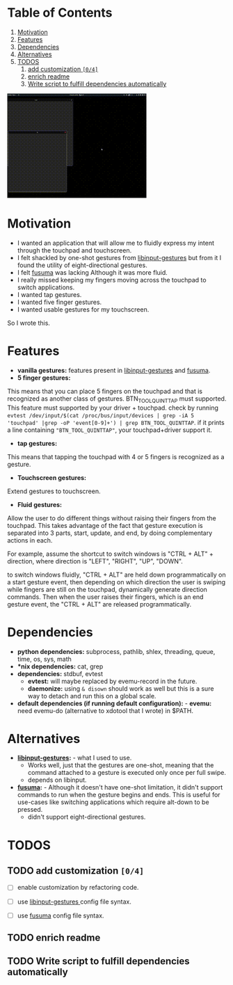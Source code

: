 
# Table of Contents

1.  [Motivation](#orgce26de9)
2.  [Features](#org5745965)
3.  [Dependencies](#org4dff78e)
4.  [Alternatives](#org726f02d)
5.  [TODOS](#org67c2a7e)
    1.  [add customization <code>[0/4]</code>](#org08d8912)
    2.  [enrich readme](#orgd256ec7)
    3.  [Write script to fulfill dependencies automatically](#orge2d9e2a)

![](gestures.gif "demonstrating fluid gestures, five finger gestures, tap gestures and touchscreen gestures")


<a id="orgce26de9"></a>

# Motivation

-   I wanted an application that will allow me to fluidly express my intent through the touchpad and touchscreen.
-   I felt shackled by one-shot gestures from [libinput-gestures](https://github.com/bulletmark/libinput-gestures) but from it I found the utility of eight-directional gestures.
-   I felt [fusuma](https://github.com/iberianpig/fusuma) was lacking Although it was more fluid.
-   I really missed keeping my fingers moving across the touchpad to switch applications.
-   I wanted tap gestures.
-   I wanted five finger gestures.
-   I wanted usable gestures for my touchscreen.

So I wrote this.


<a id="org5745965"></a>

# Features

-   **vanilla gestures:** features present in [libinput-gestures](https://github.com/bulletmark/libinput-gestures) and [fusuma](https://github.com/iberianpig/fusuma).
-   **5 finger gestures:** 

This means that you can place 5 fingers on the touchpad and that is recognized as another class of gestures. BTN<sub>TOOL</sub><sub>QUINTTAP</sub> must supported. This feature must supported by your driver + touchpad.
check by running `evtest /dev/input/$(cat /proc/bus/input/devices | grep -iA 5 'touchpad' |grep -oP 'event[0-9]+') | grep BTN_TOOL_QUINTTAP`. if it prints a line containing `"BTN_TOOL_QUINTTAP"`, your touchpad+driver support it.

-   **tap gestures:** 

This means that tapping the touchpad with 4 or 5 fingers is recognized as a gesture.

-   **Touchscreen gestures:** 

Extend gestures to touchscreen.

-   **Fluid gestures:** 

Allow the user to do different things without raising their fingers from the touchpad. This takes advantage of the fact that gesture execution is separated into 3 parts, start, update, and end, by doing complementary actions in each.

For example, assume the shortcut to switch windows is "CTRL + ALT" + direction, where direction is "LEFT", "RIGHT", "UP", "DOWN".

to switch windows fluidly, "CTRL + ALT" are held down programmatically on a start gesture event, then depending on which direction the user is swiping while fingers are still on the touchpad, dynamically generate direction commands. Then when the user raises their fingers, which is an end gesture event, the "CTRL + ALT" are released programmatically.


<a id="org4dff78e"></a>

# Dependencies

-   **python dependencies:** subprocess, pathlib, shlex, threading, queue, time, os, sys, math
-   **\*nix dependencies:** cat, grep
-   **dependencies:** stdbuf, evtest
    -   **evtest:** will maybe replaced by evemu-record in the future.
    -   **daemonize:** using `& disown` should work as well but this is a sure way to detach and run this on a global scale.
-   **default dependencies (if running default configuration):** -   **evemu:** need evemu-do (alternative to xdotool that I wrote) in $PATH.


<a id="org726f02d"></a>

# Alternatives

-   **[libinput-gestures](https://github.com/bulletmark/libinput-gestures):** -   what I used to use.
    -   Works well, just that the gestures are one-shot, meaning that the command attached to a gesture is executed only once per full swipe.
    -   depends on libinput.
-   **[fusuma](https://github.com/iberianpig/fusuma):** -   Although it doesn't have one-shot limitation, it didn't support commands to run when the gesture begins and ends. This is useful for use-cases like switching applications which require alt-down to be pressed.
    -   didn't support eight-directional gestures.


<a id="org67c2a7e"></a>

# TODOS



<a id="org08d8912"></a>

## TODO add customization <code>[0/4]</code>

-   [ ] enable customization by refactoring code.
-   [ ] use [libinput-gestures ](https://github.com/bulletmark/libinput-gestures)config file syntax.
-   [ ] use [fusuma](https://github.com/iberianpig/fusuma) config file syntax.


<a id="orgd256ec7"></a>

## TODO enrich readme


<a id="orge2d9e2a"></a>

## TODO Write script to fulfill dependencies automatically

